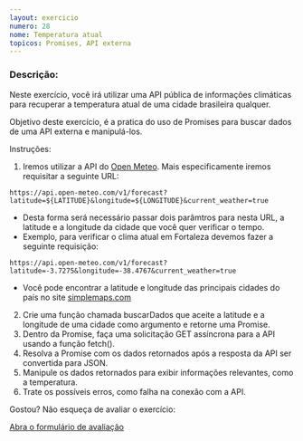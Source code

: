 ```yaml
---
layout: exercicio
numero: 28
nome: Temperatura atual
topicos: Promises, API externa
---
```


### Descrição:

Neste exercício, você irá utilizar uma API pública de informações climáticas para recuperar a temperatura atual de uma cidade brasileira qualquer.

Objetivo deste exercício, é a pratica do uso de Promises para buscar dados de uma API externa e manipulá-los.

Instruções:

1. Iremos utilizar a API do [Open Meteo](https://open-meteo.com/). Mais especificamente iremos requisitar a seguinte URL:

```
https://api.open-meteo.com/v1/forecast?latitude=${LATITUDE}&longitude=${LONGITUDE}&current_weather=true
```
  - Desta forma será necessário passar dois parâmtros para nesta URL, a latitude e a longitude da cidade que você quer verificar o tempo.
  - Exemplo, para verificar o clima atual em Fortaleza devemos fazer a seguinte requisição:
```
https://api.open-meteo.com/v1/forecast?latitude=-3.7275&longitude=-38.4767&current_weather=true
```
  - Você pode encontrar a latitude e longitude das principais cidades do país no site [simplemaps.com](https://simplemaps.com/data/br-cities)
2. Crie uma função chamada buscarDados que aceite a latitude e a longitude de uma cidade como argumento e retorne uma Promise.
3. Dentro da Promise, faça uma solicitação GET assíncrona para a API usando a função fetch().
4. Resolva a Promise com os dados retornados após a resposta da API ser convertida para JSON.
5. Manipule os dados retornados para exibir informações relevantes, como a temperatura.
6. Trate os possíveis erros, como falha na conexão com a API.

Gostou? Não esqueça de avaliar o exercício:

<a class="btn" href="https://forms.gle/scs1VxDDFSiMqAhe8" target="_blank"> Abra o formulário de avaliação</a>

